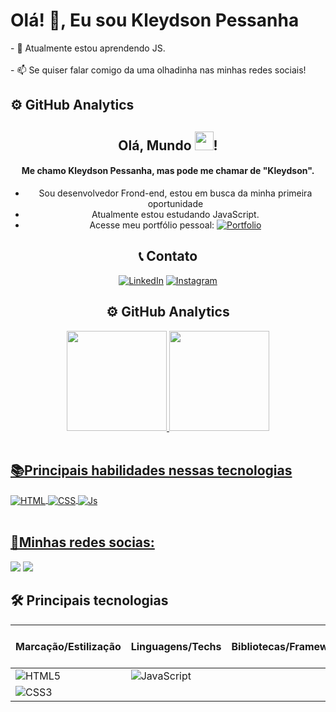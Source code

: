   <h1>Olá! 👋, Eu sou Kleydson Pessanha</h1>
- 🌱 Atualmente estou aprendendo JS. 
<br><br>
- 📫 Se quiser falar comigo da uma olhadinha nas  minhas redes sociais!

<div>
  <h2>⚙️ GitHub Analytics</h2>
  <div align ="center">

## Olá, Mundo <img width="30" src="https://raw.githubusercontent.com/Kleydsonpessanha/Kleydsonpessanha/master/hi.gif">!

#### Me chamo Kleydson Pessanha, mas pode me chamar de "Kleydson".

* Sou desenvolvedor Frond-end, estou em busca da minha primeira oportunidade
* Atualmente estou estudando JavaScript.
* Acesse meu portfólio pessoal: [![Portfolio](https://img.shields.io/badge/Portfolio-%23000000.svg?style=for-the-badge&logo=firefox&logoColor=#FF7139)](https://kleydsonpessanha.github.io/new-portfolio/)

## 📞 Contato

[![LinkedIn](https://img.shields.io/badge/LinkedIn-0077B5?style=for-the-badge&logo=linkedin&logoColor=white)](https://www.linkedin.com/mwlite/in/kleydson-pessanha-990546251)
[![Instagram](https://img.shields.io/badge/Instagram-E4405F?style=for-the-badge&logo=instagram&logoColor=white)](https://instagram.com/kleydsonpessanhaofc)
## ⚙️ GitHub Analytics

<div align ="center">
    <a href="https://github.com/Kleydsonpessanha">
    <img height="160em" src="https://github-readme-stats.vercel.app/api?username=Kleydsonpessanha&show_icons=true&theme=algolia&include_all_commits=true&count_private=true"/>
    <img height="160em" src="https://github-readme-stats.vercel.app/api/top-langs/?username=Kleydsonpessanha&layout=compact&langs_count=7&theme=algolia"/>
  </div>
  </div>
  <br>

<div> 
  <h2>📚Principais habilidades nessas tecnologias</h2>
  <div style="display: inline_block">
      <img align="center" alt="HTML" src="https://img.shields.io/badge/HTML5-E34F26?style=for-the-badge&logo=html5&logoColor=F7DF1E">
      <img align="center" alt="CSS" src="https://img.shields.io/badge/CSS3-1572B6?style=for-the-badge&logo=css3&logoColor=F7DF1E">
      <img align="center" alt="Js" src="https://img.shields.io/badge/JavaScript-323330?style=for-the-badge&logo=javascript&logoColor=F7DF1E">
    </div>
  </div>
  <br>

  <div>
    <h2>📸Minhas redes socias:</h2>
    <div style="display: inline_block">
      <a href="https://www.linkedin.com/mwlite/in/kleydson-pessanha-990546251" target="_blank"><img src="https://img.shields.io/badge/-LinkedIn-%230077B5?style=for-the-badge&logo=linkedin&logoColor=white" target="_blank"></a>
      <a href="https://instagram.com/kleydsonpessanhaofc" target="_blank"><img src="https://img.shields.io/badge/-Instagram-%23E4405F?style=for-the-badge&logo=instagram&logoColor=white" target="_blank"></a>
     </div>    
</div>

## 🛠 Principais tecnologias

| Marcação/Estilização | Linguagens/Techs | Bibliotecas/Frameworks | Banco de Dados | ORM's/ODM's | Outras Ferramentas |
|---|---|---|---|---|---|
| ![HTML5](https://img.shields.io/badge/html5-%23E34F26.svg?style=for-the-badge&logo=html5&logoColor=white) | ![JavaScript](https://img.shields.io/badge/javascript-%23323330.svg?style=for-the-badge&logo=javascript&logoColor=%23F7DF1E)
| ![CSS3](https://img.shields.io/badge/css3-%231572B6.svg?style=for-the-badge&logo=css3&logoColor=white) |
